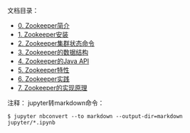 文档目录：

- [0. Zookeeper简介](https://github.com/erygreat/zookeeper-note/blob/master/notebook/markdown/0.%20Zookeeper%E7%AE%80%E4%BB%8B.md)
- [1. Zookeeper安装](https://github.com/erygreat/zookeeper-note/blob/master/notebook/markdown/1.%20Zookeeper%E5%AE%89%E8%A3%85.md)
- [2. Zookeeper集群状态命令](https://github.com/erygreat/zookeeper-note/blob/master/notebook/markdown/2.%20Zookeeper%E9%9B%86%E7%BE%A4%E7%8A%B6%E6%80%81%E5%91%BD%E4%BB%A4.md)
- [3. Zookeeper的数据结构](https://github.com/erygreat/zookeeper-note/blob/master/notebook/markdown/3.%20Zookeeper%E7%9A%84%E6%95%B0%E6%8D%AE%E7%BB%93%E6%9E%84.md)
- [4. Zookeeper的Java API](https://github.com/erygreat/zookeeper-note/blob/master/notebook/markdown/4.%20Zookeeper%E7%9A%84Java%20API.md)
- [5. Zookeeper特性](https://github.com/erygreat/zookeeper-note/blob/master/notebook/markdown/5.%20Zookeeper%E7%89%B9%E6%80%A7.md)
- [6. Zookeeper实践](https://github.com/erygreat/zookeeper-note/blob/master/notebook/markdown/6.%20Zookeeper%E5%AE%9E%E8%B7%B5.md)
- [7. Zookeeper的实现原理](https://github.com/erygreat/zookeeper-note/blob/master/notebook/markdown/7.%20Zookeeper%E7%9A%84%E5%AE%9E%E7%8E%B0%E5%8E%9F%E7%90%86.md)

注释：
jupyter转markdown命令：
```
$ jupyter nbconvert --to markdown --output-dir=markdown jupyter/*.ipynb
```
